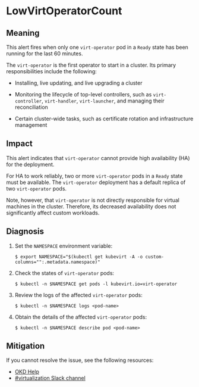 <!-- Edited by Jiří Herrmann, 7 Nov 2022 -->

# LowVirtOperatorCount 

## Meaning

This alert fires when only one `virt-operator` pod in a `Ready` state has been running for the last 60 minutes. 

The `virt-operator` is the first operator to start in a cluster. Its primary responsibilities include the following: 

- Installing, live updating, and live upgrading a cluster

- Monitoring the lifecycle of top-level controllers, such as `virt-controller`, `virt-handler`, `virt-launcher`, and managing their reconciliation

- Certain cluster-wide tasks, such as certificate rotation and infrastructure management

## Impact

This alert indicates that `virt-operator` cannot provide high availability (HA) for the deployment.

For HA to work reliably, two or more `virt-operator` pods in a `Ready` state must be available. The `virt-operator` deployment has a default replica of two `virt-operator` pods.

Note, however, that `virt-operator` is not directly responsible for virtual machines in the cluster. Therefore, its decreased availability does not significantly affect custom workloads.


## Diagnosis

1. Set the `NAMESPACE` environment variable:
    ```
    $ export NAMESPACE="$(kubectl get kubevirt -A -o custom-columns="":.metadata.namespace)"
    ```

2. Check the states of `virt-operator` pods:

    ```
    $ kubectl -n $NAMESPACE get pods -l kubevirt.io=virt-operator
    ```

3. Review the logs of the affected `virt-operator` pods:
    ```
    $ kubectl -n $NAMESPACE logs <pod-name>
    ```

4. Obtain the details of the affected `virt-operator` pods:

    ```
    $ kubectl -n $NAMESPACE describe pod <pod-name>
    ```

## Mitigation

<!--DS: If you cannot resolve the issue, log in to the link:https://access.redhat.com[Customer Portal] and open a support case, attaching the artifacts gathered during the Diagnosis procedure.-->
<!--USstart-->
If you cannot resolve the issue, see the following resources:

- [OKD Help](https://www.okd.io/help/)
- [#virtualization Slack channel](https://kubernetes.slack.com/channels/virtualization)
<!--USend-->